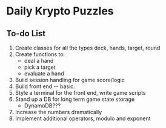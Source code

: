 # Daily Krypto Puzzles

## To-do List

1. Create classes for all the types deck, hands, target, round
1. Create functions to:
   - deal a hand
   - pick a target
   - evaluate a hand
1. Build session handling for game score/logic
1. Build front end -- basic.
1. Style a terminal for the front end, write game scripts
1. Stand up a DB for long term game state storage
   - DynamoDB???
1. Increase the numbers dramatically
1. Implement additional operators, modulo and exponent
